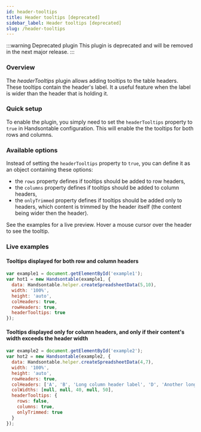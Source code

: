 ```yaml
---
id: header-tooltips
title: Header tooltips [deprecated]
sidebar_label: Header tooltips [deprecated]
slug: /header-tooltips
---
```


:::warning Deprecated plugin
This plugin is deprecated and will be removed in the next major release.
:::

### Overview

The _headerTooltips_ plugin allows adding tooltips to the table headers. These tooltips contain the header's label. It a useful feature when the label is wider than the header that is holding it.

### Quick setup

To enable the plugin, you simply need to set the `headerTooltips` property to `true` in Handsontable configuration. This will enable the the tooltips for both rows and columns.

### Available options

Instead of setting the `headerTooltips` property to `true`, you can define it as an object containing these options:

* the `rows` property defines if tooltips should be added to row headers,
* the `columns` property defines if tooltips should be added to column headers,
* the `onlyTrimmed` property defines if tooltips should be added only to headers, which content is trimmed by the header itself (the content being wider then the header).

See the examples for a live preview. Hover a mouse cursor over the header to see the tooltip.

### Live examples

#### Tooltips displayed for both row and column headers

```js hot-preview=example1,hot1
var example1 = document.getElementById('example1');
var hot1 = new Handsontable(example1, {
  data: Handsontable.helper.createSpreadsheetData(5,10),
  width: '100%',
  height: 'auto',
  colHeaders: true,
  rowHeaders: true,
  headerTooltips: true
});
```

#### Tooltips displayed only for column headers, and only if their content's width exceeds the header width

```js hot-preview=example2,hot2
var example2 = document.getElementById('example2');
var hot2 = new Handsontable(example2, {
  data: Handsontable.helper.createSpreadsheetData(4,7),
  width: '100%',
  height: 'auto',
  rowHeaders: true,
  colHeaders: ['A', 'B', 'Long column header label', 'D', 'Another long label', 'E', 'F'],
  colWidths: [null, null, 40, null, 50],
  headerTooltips: {
    rows: false,
    columns: true,
    onlyTrimmed: true
  }
});
```
